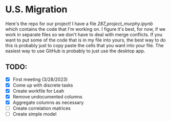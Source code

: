 # U.S. Migration
Here's the repo for our project! I have a file *287_project_murphy.ipynb* which contains the code that I'm working on. I figure it's best, for now, if we work in separate files so we don't have to deal with merge conflicts. If you want to put some of the code that is in my file into yours, the best way to do this is probably just to copy paste the cells that you want into your file. The easiest way to use GitHub is probably to just use the desktop app.

## TODO:
- [x] First meeting (3/28/2023)
- [x] Come up with discrete tasks
- [x] Create workfile for Leah
- [x] Remove undocumented columns
- [x] Aggregate columns as necessary
- [ ] Create correlation matrices
- [ ] Create simple model